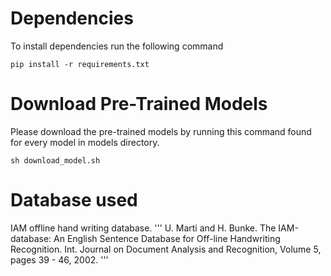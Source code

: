 # Dependencies

To install dependencies run the following command
```Console
pip install -r requirements.txt
```

# Download Pre-Trained Models
Please download the pre-trained models by running this command found for every model in models directory.
```Console
sh download_model.sh
```

# Database used
IAM offline hand writing database.
'''
U. Marti and H. Bunke. The IAM-database: An English Sentence Database for Off-line Handwriting Recognition.
Int. Journal on Document Analysis and Recognition, Volume 5, pages 39 - 46, 2002.
'''